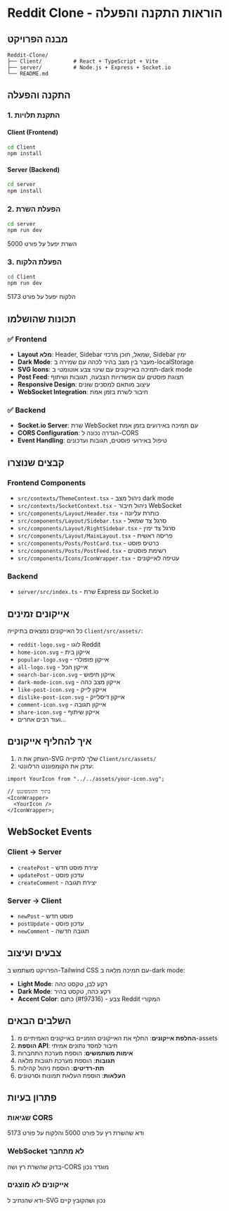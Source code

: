 # Reddit Clone - הוראות התקנה והפעלה

## מבנה הפרויקט

```
Reddit-Clone/
├── Client/          # React + TypeScript + Vite
├── server/          # Node.js + Express + Socket.io
└── README.md
```

## התקנה והפעלה

### 1. התקנת תלויות

#### Client (Frontend)

```bash
cd Client
npm install
```

#### Server (Backend)

```bash
cd server
npm install
```

### 2. הפעלת השרת

```bash
cd server
npm run dev
```

השרת יפעל על פורט 5000

### 3. הפעלת הלקוח

```bash
cd Client
npm run dev
```

הלקוח יפעל על פורט 5173

## תכונות שהושלמו

### ✅ Frontend

- **Layout מלא**: Header, Sidebar שמאל, תוכן מרכזי, Sidebar ימין
- **Dark Mode**: מעבר בין מצב בהיר לכהה עם שמירה ב-localStorage
- **SVG Icons**: תמיכה באייקונים עם שינוי צבע אוטומטי ב-dark mode
- **Post Feed**: תצוגת פוסטים עם אפשרויות הצבעה, תגובות ושיתוף
- **Responsive Design**: עיצוב מותאם למסכים שונים
- **WebSocket Integration**: חיבור לשרת בזמן אמת

### ✅ Backend

- **Socket.io Server**: שרת WebSocket עם תמיכה באירועים בזמן אמת
- **CORS Configuration**: הגדרה נכונה ל-CORS
- **Event Handling**: טיפול באירועי פוסטים, תגובות ועדכונים

## קבצים שנוצרו

### Frontend Components

- `src/contexts/ThemeContext.tsx` - ניהול מצב dark mode
- `src/contexts/SocketContext.tsx` - ניהול חיבור WebSocket
- `src/components/Layout/Header.tsx` - כותרת עליונה
- `src/components/Layout/Sidebar.tsx` - סרגל צד שמאל
- `src/components/Layout/RightSidebar.tsx` - סרגל צד ימין
- `src/components/Layout/MainLayout.tsx` - פריסה ראשית
- `src/components/Posts/PostCard.tsx` - כרטיס פוסט
- `src/components/Posts/PostFeed.tsx` - רשימת פוסטים
- `src/components/Icons/IconWrapper.tsx` - עטיפה לאייקונים

### Backend

- `server/src/index.ts` - שרת Express עם Socket.io

## אייקונים זמינים

כל האייקונים נמצאים בתיקייה `Client/src/assets/`:

- `reddit-logo.svg` - לוגו Reddit
- `home-icon.svg` - אייקון בית
- `popular-logo.svg` - אייקון פופולרי
- `all-logo.svg` - אייקון הכל
- `search-bar-icon.svg` - אייקון חיפוש
- `dark-mode-icon.svg` - אייקון מצב כהה
- `like-post-icon.svg` - אייקון לייק
- `dislike-post-icon.svg` - אייקון דיסלייק
- `comment-icon.svg` - אייקון תגובה
- `share-icon.svg` - אייקון שיתוף
- ועוד רבים אחרים...

## איך להחליף אייקונים

1. העתק את ה-SVG שלך לתיקייה `Client/src/assets/`
2. עדכן את הקומפוננט הרלוונטי:

```tsx
import YourIcon from "../../assets/your-icon.svg";

// בתוך הקומפוננט
<IconWrapper>
  <YourIcon />
</IconWrapper>;
```

## WebSocket Events

### Client → Server

- `createPost` - יצירת פוסט חדש
- `updatePost` - עדכון פוסט
- `createComment` - יצירת תגובה

### Server → Client

- `newPost` - פוסט חדש
- `postUpdate` - עדכון פוסט
- `newComment` - תגובה חדשה

## צבעים ועיצוב

הפרויקט משתמש ב-Tailwind CSS עם תמיכה מלאה ב-dark mode:

- **Light Mode**: רקע לבן, טקסט כהה
- **Dark Mode**: רקע כהה, טקסט בהיר
- **Accent Color**: כתום (#f97316) - צבע Reddit המקורי

## השלבים הבאים

1. **החלפת אייקונים**: החלף את האייקונים הזמניים באייקונים האמיתיים מ-assets
2. **הוספת API**: חיבור למסד נתונים אמיתי
3. **אימות משתמשים**: הוספת מערכת התחברות
4. **תגובות**: הוספת מערכת תגובות מלאה
5. **תת-רדיטים**: הוספת ניהול קהילות
6. **העלאות**: הוספת העלאת תמונות וסרטונים

## פתרון בעיות

### שגיאות CORS

ודא שהשרת רץ על פורט 5000 והלקוח על פורט 5173

### WebSocket לא מתחבר

בדוק שהשרת רץ ושה-CORS מוגדר נכון

### אייקונים לא מוצגים

ודא שהנתיב ל-SVG נכון ושהקובץ קיים
